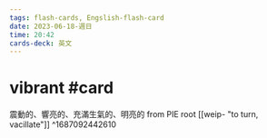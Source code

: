 ```yaml
---
tags: flash-cards, Engslish-flash-card
date: 2023-06-18-週日
time: 20:42
cards-deck: 英文
---
```


# vibrant #card 
震動的、響亮的、充滿生氣的、明亮的
from PIE root [[weip- "to turn, vacillate"]]
^1687092442610
